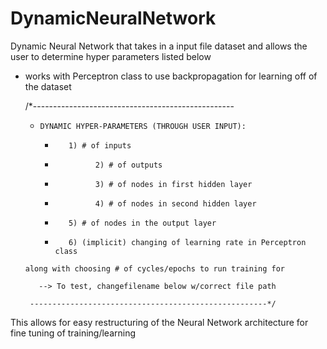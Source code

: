 # DynamicNeuralNetwork
 Dynamic Neural Network that takes in a input file dataset and allows the user to determine hyper parameters listed below 
  - works with Perceptron class to use backpropagation for learning off of the dataset
  
       /*--------------------------------------------------
       
       *     DYNAMIC HYPER-PARAMETERS (THROUGH USER INPUT):
	     *        1) # of inputs
	     * 				2) # of outputs
	     * 				3) # of nodes in first hidden layer
	     * 				4) # of nodes in second hidden layer
	     *        5) # of nodes in the output layer
	     *        6) (implicit) changing of learning rate in Perceptron class 
	     
		along with choosing # of cycles/epochs to run training for
	     
	       --> To test, changefilename below w/correct file path
	     
	     -----------------------------------------------------*/
	     
	     
This allows for easy restructuring of the Neural Network architecture for fine tuning of training/learning 
